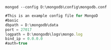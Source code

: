 `mongod --config D:\mongodb\config\mongodb.conf`

```javascript
#This is an example config file for MongoD
#basic
dbpath = D:\mongodb\data
port = 27017
logpath = D:\mongodb\logs\mongo.log
bind_ip = 0.0.0.0
#auth=true
```
